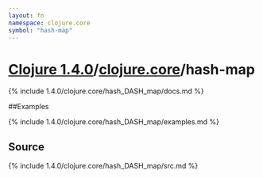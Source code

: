 ```yaml
---
layout: fn
namespace: clojure.core
symbol: "hash-map"
---
```


# [Clojure 1.4.0](../../)/[clojure.core](../)/hash-map

{% include 1.4.0/clojure.core/hash_DASH_map/docs.md %}

##Examples

{% include 1.4.0/clojure.core/hash_DASH_map/examples.md %}
## Source
{% include 1.4.0/clojure.core/hash_DASH_map/src.md %}

